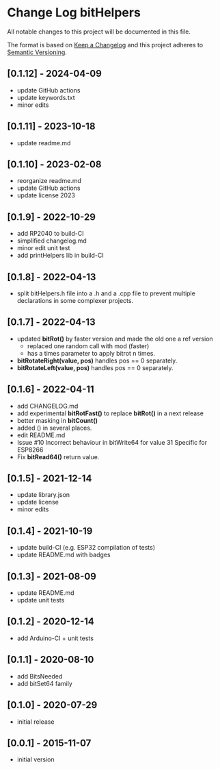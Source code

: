 # Change Log bitHelpers

All notable changes to this project will be documented in this file.

The format is based on [Keep a Changelog](http://keepachangelog.com/)
and this project adheres to [Semantic Versioning](http://semver.org/).


## [0.1.12] - 2024-04-09
- update GitHub actions
- update keywords.txt
- minor edits


## [0.1.11] - 2023-10-18
- update readme.md

## [0.1.10] - 2023-02-08
- reorganize readme.md
- update GitHub actions
- update license 2023

## [0.1.9] - 2022-10-29
- add RP2040 to build-CI
- simplified changelog.md
- minor edit unit test
- add printHelpers lib in build-CI

## [0.1.8] - 2022-04-13
- split bitHelpers.h file into a .h and a .cpp file to prevent multiple declarations in some complexer projects.

## [0.1.7] - 2022-04-13
- updated **bitRot()** by faster version and made the old one a ref version
  - replaced one random call with mod (faster)
  - has a times parameter to apply bitrot n times.
- **bitRotateRight(value, pos)** handles pos == 0 separately.
- **bitRotateLeft(value, pos)** handles pos == 0 separately.

## [0.1.6] - 2022-04-11
- add CHANGELOG.md
- add experimental **bitRotFast()** to replace **bitRot()** in a next release
- better masking in **bitCount()**
- added () in several places.
- edit README.md
- Issue #10 Incorrect behaviour in bitWrite64 for value 31  Specific for ESP8266
- Fix **bitRead64()** return value.

## [0.1.5] - 2021-12-14
- update library.json
- update license
- minor edits

## [0.1.4] - 2021-10-19
- update build-CI (e.g. ESP32 compilation of tests)
- update README.md with badges

## [0.1.3] - 2021-08-09
- update README.md
- update unit tests

## [0.1.2] - 2020-12-14
- add Arduino-CI + unit tests

## [0.1.1] - 2020-08-10
- add BitsNeeded
- add bitSet64 family

## [0.1.0] - 2020-07-29
- initial release

## [0.0.1] - 2015-11-07
- initial version


